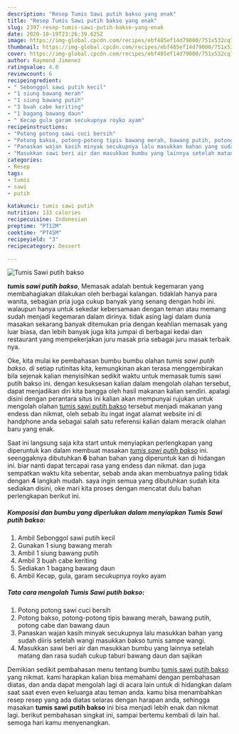 ```yaml
---
description: "Resep Tumis Sawi putih bakso yang enak"
title: "Resep Tumis Sawi putih bakso yang enak"
slug: 2397-resep-tumis-sawi-putih-bakso-yang-enak
date: 2020-10-19T23:26:39.625Z
image: https://img-global.cpcdn.com/recipes/ebf485ef14d79000/751x532cq70/tumis-sawi-putih-bakso-foto-resep-utama.jpg
thumbnail: https://img-global.cpcdn.com/recipes/ebf485ef14d79000/751x532cq70/tumis-sawi-putih-bakso-foto-resep-utama.jpg
cover: https://img-global.cpcdn.com/recipes/ebf485ef14d79000/751x532cq70/tumis-sawi-putih-bakso-foto-resep-utama.jpg
author: Raymond Jimenez
ratingvalue: 4.8
reviewcount: 6
recipeingredient:
- " Sebonggol sawi putih kecil"
- "1 siung bawang merah"
- "1 siung bawang putih"
- "3 buah cabe keriting"
- "1 bagang bawang daun"
- " Kecap gula garam secukupnya royko ayam"
recipeinstructions:
- "Potong potong sawi cuci bersih"
- "Potong bakso, potong-potong tipis bawang merah, bawang putih, potong cabe dan bawang daun"
- "Panaskan wajan kasih minyak secukupnya lalu masukkan bahan yang sudah diiris setelah wangi masukkan bakso tumis sampe wangi."
- "Masukkan sawi beri air dan masukkan bumbu yang lainnya setelah matang dan rasa sudah cukup taburi bawang daun dan sajikan"
categories:
- Resep
tags:
- tumis
- sawi
- putih

katakunci: tumis sawi putih 
nutrition: 133 calories
recipecuisine: Indonesian
preptime: "PT12M"
cooktime: "PT45M"
recipeyield: "3"
recipecategory: Dessert

---
```



![Tumis Sawi putih bakso](https://img-global.cpcdn.com/recipes/ebf485ef14d79000/751x532cq70/tumis-sawi-putih-bakso-foto-resep-utama.jpg)

<b><i>tumis sawi putih bakso</i></b>, Memasak adalah bentuk kegemaran yang membahagiakan dilakukan oleh berbagai kalangan. tidaklah hanya para wanita, sebagian pria juga cukup banyak yang senang dengan hobi ini. walaupun hanya untuk sekedar kebersamaan dengan teman atau memang sudah menjadi kegemaran dalam dirinya. tidak asing lagi dalam dunia masakan sekarang banyak ditemukan pria dengan keahlian memasak yang luar biasa, dan lebih banyak juga kita jumpai di berbagai kedai dan restaurant yang mempekerjakan juru masak pria sebagai juru masak terbaik nya.

Oke, kita mulai ke pembahasan bumbu bumbu olahan <i>tumis sawi putih bakso</i>. di setiap rutinitas kita, kemungkinan akan terasa menggembirakan bila sejenak kalian menyisihkan sedikit waktu untuk memasak tumis sawi putih bakso ini. dengan kesuksesan kalian dalam mengolah olahan tersebut, dapat menjadikan diri kita bangga oleh hasil makanan kalian sendiri. apalagi disini dengan perantara situs ini kalian akan mempunyai rujukan untuk mengolah olahan <u>tumis sawi putih bakso</u> tersebut menjadi makanan yang endess dan nikmat, oleh sebab itu ingat ingat alamat website ini di handphone anda sebagai salah satu referensi kalian dalam meracik olahan baru yang enak.




Saat ini langsung saja kita start untuk menyiapkan perlengkapan yang diperuntuk kan dalam membuat masakan <u><i>tumis sawi putih bakso</i></u> ini. seenggaknya dibutuhkan <b>6</b> bahan bahan yang diperuntuk kan di hidangan ini. biar nanti dapat tercapai rasa yang endess dan nikmat. dan juga sempatkan waktu kita sebentar, sebab anda akan membuatnya paling tidak dengan <b>4</b> langkah mudah. saya ingin semua yang dibutuhkan sudah kita sediakan disini, oke mari kita proses dengan mencatat dulu bahan perlengkapan berikut ini.

<!--inarticleads1-->

##### Komposisi dan bumbu yang diperlukan dalam menyiapkan Tumis Sawi putih bakso:

1. Ambil  Sebonggol sawi putih kecil
1. Gunakan 1 siung bawang merah
1. Ambil 1 siung bawang putih
1. Ambil 3 buah cabe keriting
1. Sediakan 1 bagang bawang daun
1. Ambil  Kecap, gula, garam secukupnya royko ayam




<!--inarticleads2-->

##### Tata cara mengolah Tumis Sawi putih bakso:

1. Potong potong sawi cuci bersih
1. Potong bakso, potong-potong tipis bawang merah, bawang putih, potong cabe dan bawang daun
1. Panaskan wajan kasih minyak secukupnya lalu masukkan bahan yang sudah diiris setelah wangi masukkan bakso tumis sampe wangi.
1. Masukkan sawi beri air dan masukkan bumbu yang lainnya setelah matang dan rasa sudah cukup taburi bawang daun dan sajikan




Demikian sedikit pembahasan menu tentang bumbu <u>tumis sawi putih bakso</u> yang nikmat. kami harapkan kalian bisa memahami dengan pembahasan diatas, dan anda dapat mengolah lagi di acara lain untuk di hidangkan dalam saat saat even even keluarga atau teman anda. kamu bisa menambahkan resep resep yang ada diatas selaras dengan harapan anda, sehingga masakan <b>tumis sawi putih bakso</b> ini bisa menjadi lebih enak dan nikmat lagi. berikut pembahasan singkat ini, sampai bertemu kembali di lain hal. semoga hari kamu menyenangkan.
